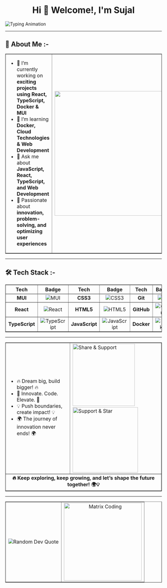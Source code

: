 <h1 align="center">Hi 👋 Welcome!, I'm Sujal</h1>

  <img src="https://readme-typing-svg.herokuapp.com?font=Fira+Code&size=24&pause=1000&color=808080&width=700&lines=INNOVATIVE+THINKER+%7C+PROBLEM+SOLVER+🚀;BUILDING+IMPACTFUL+SOLUTIONS!+💡;DRIVEN+BY+PASSION+%7C+FUELED+BY+CURIOSITY+🔥;TURNING+IDEAS+INTO+REALITY+⚡;STRIVING+FOR+EXCELLENCE+🌟;NEVER+STOP+LEARNING+📚" alt="Typing Animation" />
  
---

## 🚀 About Me :-

<table border="1">
  <tr>
    <td>
      <ul>
        <li>🔭 I’m currently working on <b>exciting projects using React, TypeScript, Docker & MUI</b></li>
        <li>🌱 I’m learning <b>Docker, Cloud Technologies & Web Development</b></li>
        <li>💬 Ask me about <b>JavaScript, React, TypeScript, and Web Development</b></li>
        <li>🚀 Passionate about <b>innovation, problem-solving, and optimizing user experiences</b></li>
      </ul>
    </td>
    <td>
      <img src="https://media.giphy.com/media/qgQUggAC3Pfv687qPC/giphy.gif" width="400"/>
    </td>
  </tr>
</table>


---

## 🛠️ Tech Stack :-

<table border="1" align="center">
  <tr align="center">
    <th>Tech</th>
    <th>Badge</th>
    <th>Tech</th>
    <th>Badge</th>
    <th>Tech</th>
    <th>Badge</th>
  </tr>
  <tr align="center">
    <td><strong>MUI</strong></td>
    <td><img src="https://img.shields.io/badge/MUI-007FFF?style=for-the-badge&logo=mui&logoColor=white" alt="MUI" /></td>
    <td><strong>CSS3</strong></td>
    <td><img src="https://img.shields.io/badge/CSS3-1572B6?style=for-the-badge&logo=css3&logoColor=white" alt="CSS3" /></td>
    <td><strong>Git</strong></td>
    <td><img src="https://img.shields.io/badge/Git-F05032?style=for-the-badge&logo=git&logoColor=white" alt="Git" /></td>
  </tr>
  <tr align="center">
   <td><strong>React</strong></td>
    <td><img src="https://img.shields.io/badge/React-20232A?style=for-the-badge&logo=react&logoColor=61DAFB" alt="React" /></td>
    <td><strong>HTML5</strong></td>
    <td><img src="https://img.shields.io/badge/HTML5-E34F26?style=for-the-badge&logo=html5&logoColor=white" alt="HTML5" /></td>
    <td><strong>GitHub</strong></td>
    <td><img src="https://img.shields.io/badge/GitHub-181717?style=for-the-badge&logo=github&logoColor=white" alt="GitHub" /></td>
  </tr>
  <tr align="center">
    <td><strong>TypeScript</strong></td>
    <td><img src="https://img.shields.io/badge/TypeScript-3178C6?style=for-the-badge&logo=typescript&logoColor=white" alt="TypeScript" /></td>
    <td><strong>JavaScript</strong></td>
    <td><img src="https://img.shields.io/badge/JavaScript-F7DF1E?style=for-the-badge&logo=javascript&logoColor=black" alt="JavaScript" /></td>
    <td><strong>Docker</strong></td>
    <td><img src="https://img.shields.io/badge/Docker-2496ED?style=for-the-badge&logo=docker&logoColor=white" alt="Docker" /></td>    
  </tr>
</table>  

--- 

<table border="1" align="center">
  <tr>
    <td>
      <ul>
        <li>🔥 Dream big, build bigger! 🔥</li>
        <li>🚀 Innovate. Code. Elevate. 🚀</li>
        <li>💡 Push boundaries, create impact! 💡</li>
        <li>🌍 The journey of innovation never ends! 🌍</li>
      </ul>
    </td> 
    <td>
    <img src="https://media.giphy.com/media/jt7bAtEijhurm/giphy.gif" width="200" alt="Share & Support"/> &nbsp; <img src="https://media.giphy.com/media/xT9IgzoKnwFNmISR8I/giphy.gif" width="210" alt="Support & Star"/> 
    </td>
  </tr>
  <tr>
    <td colspan="2" align="center">
      <strong>🔥 Keep exploring, keep growing, and let’s shape the future together! 🌍💡</strong>
    </td>
  </tr>
</table>

--- 

<table border="1" align="center">
  <tr>
    <td align="center">
      <img src="https://quotes-github-readme.vercel.app/api?type=horizontal&theme=radical" alt="Random Dev Quote"/>
    </td>
    <td align="center">
      <img src="https://media.giphy.com/media/RbDKaczqWovIugyJmW/giphy.gif" width="250" alt="Matrix Coding"/>
    </td>
  </tr>
</table>

